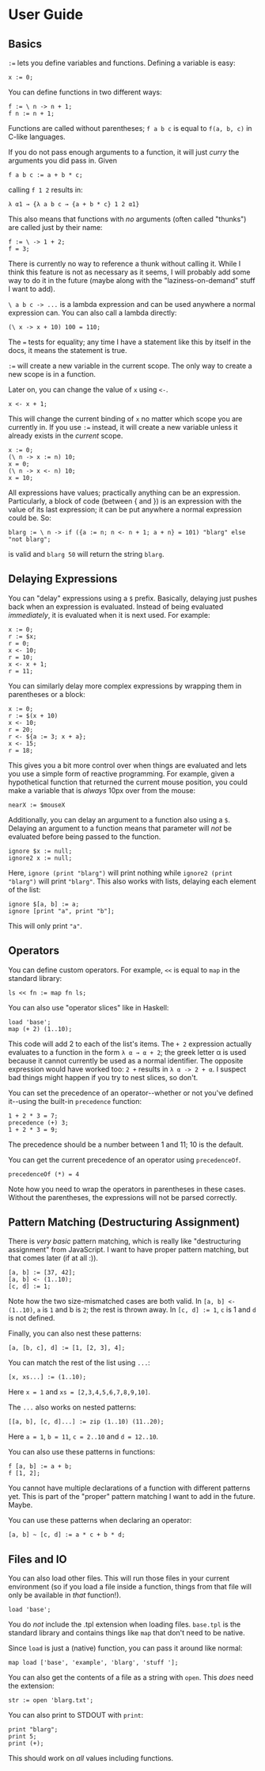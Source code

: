 # User Guide

## Basics

`:=` lets you define variables and functions. Defining a variable is easy:

    x := 0;

You can define functions in two different ways:

    f := \ n -> n + 1;
    f n := n + 1;

Functions are called without parentheses; `f a b c` is equal to `f(a, b, c)` in C-like languages.

If you do not pass enough arguments to a function, it will just *curry* the arguments you did pass in. Given

    f a b c := a + b * c;

calling `f 1 2` results in:
   
    λ α1 → {λ a b c → {a + b * c} 1 2 α1}

This also means that functions with *no* arguments (often called "thunks") are called just by their name:

    f := \ -> 1 + 2;
    f = 3;

There is currently no way to reference a thunk without calling it. While I think this feature is not as necessary as it seems, I will probably add some way to do it in the future (maybe along with the "laziness-on-demand" stuff I want to add).

`\ a b c -> ...` is a lambda expression and can be used anywhere a normal expression can. You can also call a lambda directly:

    (\ x -> x + 10) 100 = 110;

The `=` tests for equality; any time I have a statement like this by itself in the docs, it means the statement is true.

`:=` will create a new variable in the current scope. The only way to create a new scope is in a function. 

Later on, you can change the value of `x` using `<-`. 

    x <- x + 1;

This will change the current binding of `x` no matter which scope you are currently in. If you use `:=` instead, it will create a new variable unless it already exists in the *current* scope.

    x := 0;
    (\ n -> x := n) 10;
    x = 0;
    (\ n -> x <- n) 10;
    x = 10;

All expressions have values; practically anything can be an expression. Particularly, a block of code (between { and }) is an expression with the value of its last expression; it can be put anywhere a normal expression could be. So:

    blarg := \ n -> if ({a := n; n <- n + 1; a + n} = 101) "blarg" else "not blarg";

is valid and `blarg 50` will return the string `blarg`.

## Delaying Expressions

You can "delay" expressions using a `$` prefix. Basically, delaying just pushes back when an expression is evaluated. Instead of being evaluated *immediately*, it is evaluated when it is next used. For example:

    x := 0;
    r := $x;
    r = 0;
    x <- 10;
    r = 10;
    x <- x + 1;
    r = 11;

You can similarly delay more complex expressions by wrapping them in parentheses or a block:

    x := 0;
    r := $(x + 10)
    x <- 10;
    r = 20;
    r <- ${a := 3; x + a};
    x <- 15;
    r = 18;

This gives you a bit more control over when things are evaluated and lets you use a simple form of reactive programming. For example, given a hypothetical function that returned the current mouse position, you could make a variable that is *always* 10px over from the mouse:

    nearX := $mouseX

Additionally, you can delay an argument to a function also using a `$`. Delaying an argument to a function means that parameter will *not* be evaluated before being passed to the function.

    ignore $x := null;
    ignore2 x := null;

Here, `ignore (print "blarg")` will print nothing while `ignore2 (print "blarg")` will print `"blarg"`. This also works with lists, delaying each element of the list:

    ignore $[a, b] := a;
    ignore [print "a", print "b"];

This will only print `"a"`.

## Operators

You can define custom operators. For example, `<<` is equal to `map` in the standard library:

    ls << fn := map fn ls;

You can also use "operator slices" like in Haskell:
   
    load 'base';
    map (+ 2) (1..10);

This code will add 2 to each of the list's items. The `+ 2` expression actually evaluates to a function in the form `λ α → α + 2`; the greek letter α is used because it cannot currently be used as a normal identifier. The opposite expression would have worked too: `2 +` results in `λ α -> 2 + α`. I suspect bad things might happen if you try to nest slices, so don't.

You can set the precedence of an operator--whether or not you've defined it--using the built-in `precedence` function:

    1 + 2 * 3 = 7;
    precedence (+) 3;
    1 + 2 * 3 = 9;

The precedence should be a number between 1 and 11; 10 is the default.

You can get the current precedence of an operator using `precedenceOf`.

    precedenceOf (*) = 4

Note how you need to wrap the operators in parentheses in these cases. Without the parentheses, the expressions will not be parsed correctly.

## Pattern Matching (Destructuring Assignment)

There is *very basic* pattern matching, which is really like "destructuring assignment" from JavaScript. I want to have proper pattern matching, but that comes later (if at all :)).

    [a, b] := [37, 42];
    [a, b] <- (1..10);
    [c, d] := 1;

Note how the two size-mismatched cases are both valid. In `[a, b] <- (1..10)`, `a` is `1` and b is `2`; the rest is thrown away. In `[c, d] := 1`, `c` is 1 and `d` is not defined.

Finally, you can also nest these patterns:

    [a, [b, c], d] := [1, [2, 3], 4];

You can match the rest of the list using `...`:

    [x, xs...] := (1..10);

Here `x = 1` and `xs = [2,3,4,5,6,7,8,9,10]`.

The `...` also works on nested patterns:

    [[a, b], [c, d]...] := zip (1..10) (11..20);

Here `a = 1`, `b = 11`, `c = 2..10` and `d = 12..10`.

You can also use these patterns in functions:

    f [a, b] := a + b;
    f [1, 2];

You cannot have multiple declarations of a function with different patterns yet. This is part of the "proper" pattern matching I want to add in the future. Maybe.

You can use these patterns when declaring an operator:

    [a, b] ~ [c, d] := a * c + b * d;

## Files and IO

You can also load other files. This will run those files in your current environment (so if you load a file inside a function, things from that file will only be available in *that* function!).

    load 'base';

You do *not* include the .tpl extension when loading files. `base.tpl` is the standard library and contains things like `map` that don't need to be native.

Since `load` is just a (native) function, you can pass it around like normal:

    map load ['base', 'example', 'blarg', 'stuff '];

You can also get the contents of a file as a string with `open`. This *does* need the extension:

    str := open 'blarg.txt';

You can also print to STDOUT with `print`:

    print "blarg";
    print 5;
    print (+);

This should work on *all* values including functions.
